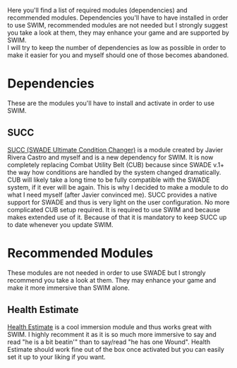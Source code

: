 Here you'll find a list of required modules (dependencies) and recommended modules. Dependencies you'll have to have installed in order to use SWIM, recommended modules are not needed but I strongly suggest you take a look at them, they may enhance your game and are supported by SWIM.  
I will try to keep the number of dependencies as low as possible in order to make it easier for you and myself should one of those becomes abandoned.

# Dependencies  
These are the modules you'll have to install and activate in order to use SWIM.

## SUCC  
[SUCC (SWADE Ultimate Condition Changer)](https://github.com/SalieriC/SUCC) is a module created by Javier Rivera Castro and myself and is a new dependency for SWIM. It is now completely replacing Combat Utility Belt (CUB) because since SWADE v.1+ the way how conditions are handled by the system changed dramatically. CUB will likely take a long time to be fully compatible with the SWADE system, if it ever will be again. This is why I decided to make a module to do what I need myself (after Javier convinced me). SUCC provides a native support for SWADE and thus is very light on the user configuration. No more complicated CUB setup required. It is required to use SWIM and because makes extended use of it. Because of that it is mandatory to keep SUCC up to date whenever you update SWIM.

# Recommended Modules  
These modules are not needed in order to use SWADE but I strongly recommend you take a look at them. They may enhance your game and make it more immersive than SWIM alone.

## Health Estimate
[Health Estimate](https://foundryvtt.com/packages/healthEstimate/) is a cool immersion module and thus works great with SWIM. I highly recomment it as it is so much more immersive to say and read "he is a bit beatin'" than to say/read "he has one Wound". Health Estimate should work fine out of the box once activated but you can easily set it up to your liking if you want.  
